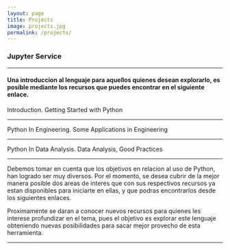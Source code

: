 ```yaml
---
layout: page
title: Projects
image: projects.jpg
permalink: /projects/
---
```


### Jupyter Service

***

<h4>Una introduccion al lenguaje para aquellos quienes desean explorarlo, 
    es posible mediante los recursos que puedes encontrar en el siguiente enlace.
</h4>
<p>Introduction. Getting Started with Python</p>
<div id="Introduction" class="accordion accordion-flush initial-gradient"> 
</div>

***

<p>Python In Engineering. Some Applications in Engineering</p>
<div id="engineering" class="accordion accordion-flush initial-gradient"></div>

***

<p>Python In Data Analysis. Data Analysis, Good Practices</p>
<div id="science-data" class="accordion accordion-flush initial-gradient"></div>

***

<p>
    Debemos tomar en cuenta que los objetivos en relacion al uso de Python,
    han logrado ser muy diversos. Por el momento, se desea cubrir de la mejor manera posible
    dos areas de interes que con sus respectivos recursos ya estan disponibles para iniciarte 
    en ellas, y que podras encontrarlos desde los siguientes enlaces.
</p>    
<p>
    Proximamente se daran a conocer nuevos recursos para quienes les interese 
    profundizar en el tema, pues el objetivo es explorar este lenguaje obteniendo nuevas 
    posibilidades para sacar mejor provecho de esta herramienta.
</p>
<script>
let Notebooks = new Object();
function setNbs ( nbs, name ) {
    obj = $("#" + name)[0];
    for ( module of nbs.data ) {
        modData = [
            "<ul>", module.map(
                x => '<li><a href="' + x.url + '">' + x.name + '</a></li>'
            ).join("\n"), "</ul>"
        ].join("\n");
        console.log(modData);
    };  
}
$(function () {
    requestObj.get(
        "{{ site.static_url }}/data/notebooks.json", 
        function ( data ) {
            Notebooks = data;
            setTimeout( function () {
                Object.keys(Notebooks).map( name => setNbs( Notebooks[name], name ) );
            }, 200);
        }
    );    
});    
</script>

***
